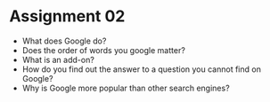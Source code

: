 # Assignment 02
- What does Google do?
- Does the order of words you google matter?
- What is an add-on?
- How do you find out the answer to a question you cannot find on Google?
- Why is Google more popular than other search engines?
